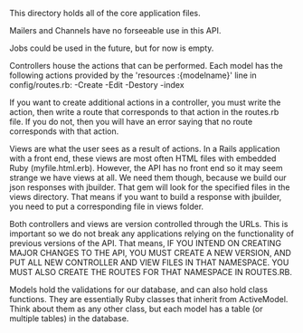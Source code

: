 This directory holds all of the core application files. 

Mailers and Channels have no forseeable use in this API.

Jobs could be used in the future, but for now is empty.

Controllers house the actions that can be performed.  Each model has the following actions provided by the 'resources :{modelname}' line in config/routes.rb:
-Create
-Edit
-Destory
-index

If you want to create additional actions in a controller, you must write the action, then write a route that corresponds to that action in the routes.rb file.  If you do not, then you will have an error saying that no route corresponds with that action.  


Views are what the user sees as a result of actions.  In a Rails application with a front end, these views are most often HTML files with embedded Ruby (myfile.html.erb).  However, the API has no front end so it may seem strange we have views at all.  We need them though, because we build our json responses with jbuilder.  That gem will look for the specified files in the views directory.  That means if you want to build a response with jbuilder, you need to put a corresponding file in views folder.


Both controllers and views are version controlled through the URLs.  This is important so we do not break any applications relying on the functionality of previous versions of the API.  That means, IF YOU INTEND ON CREATING MAJOR CHANGES TO THE API, YOU MUST CREATE A NEW VERSION, AND PUT ALL NEW CONTROLLER AND VIEW FILES IN THAT NAMESPACE.  YOU MUST ALSO CREATE THE ROUTES FOR THAT NAMESPACE IN ROUTES.RB.

Models hold the validations for our database, and can also hold class functions.  They are essentially Ruby classes that inherit from ActiveModel.  Think about them as any other class, but each model has a table (or multiple tables) in the database.

 
